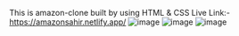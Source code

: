This is amazon-clone built by using HTML & CSS
Live Link:- https://amazonsahir.netlify.app/
![image](https://github.com/sahir-404/amazon-clone/assets/169133443/9f5a1db1-92fe-4040-a023-32929cabc9e1)
![image](https://github.com/sahir-404/amazon-clone/assets/169133443/7d150fb9-282f-4c4c-9c50-01191adb4cd8)
![image](https://github.com/sahir-404/amazon-clone/assets/169133443/ee282f2c-9007-404f-9529-a47c15a52284)

